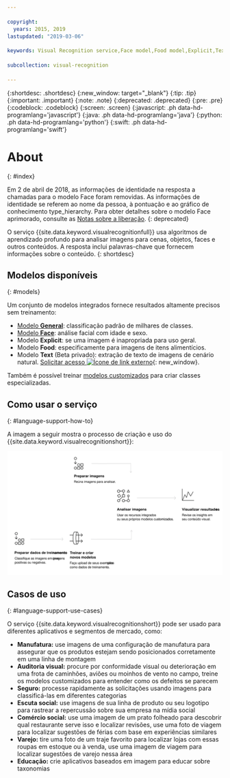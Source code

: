 ```yaml
---

copyright:
  years: 2015, 2019
lastupdated: "2019-03-06"

keywords: Visual Recognition service,Face model,Food model,Explicit,Text recognition,Visual Recognition use cases

subcollection: visual-recognition

---
```


{:shortdesc: .shortdesc}
{:new_window: target="_blank"}
{:tip: .tip}
{:important: .important}
{:note: .note}
{:deprecated: .deprecated}
{:pre: .pre}
{:codeblock: .codeblock}
{:screen: .screen}
{:javascript: .ph data-hd-programlang='javascript'}
{:java: .ph data-hd-programlang='java'}
{:python: .ph data-hd-programlang='python'}
{:swift: .ph data-hd-programlang='swift'}

# About
{: #index}

Em 2 de abril de 2018, as informações de identidade na resposta a chamadas para o modelo Face foram removidas. As informações de identidade se referem ao nome da pessoa, à pontuação e ao gráfico de conhecimento type_hierarchy. Para obter detalhes sobre o modelo Face aprimorado, consulte as [Notas sobre a liberação](/docs/services/visual-recognition?topic=visual-recognition-release-notes#2april2018).
{: deprecated}

O serviço {{site.data.keyword.visualrecognitionfull}} usa algoritmos de aprendizado profundo para analisar imagens para cenas, objetos, faces e outros conteúdos. A resposta inclui palavras-chave que fornecem informações sobre o conteúdo.
{: shortdesc}

## Modelos disponíveis
{: #models}

Um conjunto de modelos integrados fornece resultados altamente precisos sem treinamento:

- [Modelo **General**](/docs/services/visual-recognition?topic=visual-recognition-customizing#general-model): classificação padrão de milhares de classes.
- [Modelo **Face**](/docs/services/visual-recognition?topic=visual-recognition-getting-started-tutorial#detect-faces): análise facial com idade e sexo.
- Modelo **Explicit**: se uma imagem é inapropriada para uso geral.
- Modelo **Food**: especificamente para imagens de itens alimentícios.
- Modelo **Text** (Beta privado): extração de texto de imagens de cenário natural. [Solicitar acesso ![Ícone de link externo](../../icons/launch-glyph.svg "Ícone de link externo")](https://datasciencex.typeform.com/to/nU6efl){: new_window}.

Também é possível treinar [modelos customizados](/docs/services/visual-recognition?topic=visual-recognition-tutorial-custom-classifier#tutorial-custom-classifier) para criar classes especializadas.

## Como usar o serviço
{: #language-support-how-to}

A imagem a seguir mostra o processo de criação e uso do {{site.data.keyword.visualrecognitionshort}}:

![Descreva o fluxo do serviço {{site.data.keyword.visualrecognitionshort}}, da preparação, do treinamento e da classificação de imagens à visualização de resultados.](images/visual-recognition-process-110717.svg)


## Casos de uso
{: #language-support-use-cases}

O serviço {{site.data.keyword.visualrecognitionshort}} pode ser usado para diferentes aplicativos e segmentos de mercado, como:

- **Manufatura:** use imagens de uma configuração de manufatura para assegurar que os produtos estejam sendo posicionados corretamente em uma linha de montagem
- **Auditoria visual:** procure por conformidade visual ou deterioração em uma frota de caminhões, aviões ou moinhos de vento no campo, treine os modelos customizados para entender como os defeitos se parecem
- **Seguro:** processe rapidamente as solicitações usando imagens para classificá-las em diferentes categorias
- **Escuta social:** use imagens de sua linha de produto ou seu logotipo para rastrear a repercussão sobre sua empresa na mídia social
- **Comércio social:** use uma imagem de um prato folheado para descobrir qual restaurante serve isso e localizar revisões, use uma foto de viagem para localizar sugestões de férias com base em experiências similares
- **Varejo:** tire uma foto de um traje favorito para localizar lojas com essas roupas em estoque ou à venda, use uma imagem de viagem para localizar sugestões de varejo nessa área
- **Educação:** crie aplicativos baseados em imagem para educar sobre taxonomias
